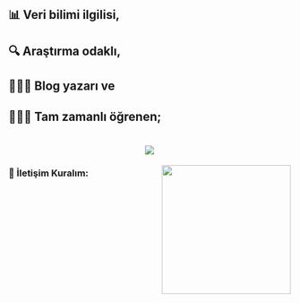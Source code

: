 ## 📊 Veri bilimi ilgilisi, 
## 🔍 Araştırma odaklı, 
## 👩🏻‍💻 Blog yazarı ve
## 🏃🏻‍♀️ Tam zamanlı öğrenen;

<h1 align="center">
  <a href="https://git.io/typing-svg">
    <img src="https://readme-typing-svg.herokuapp.com/?lines=Fadime+Akdoğan'ın;+GitHub+profiline+hoşgeldin!&center=true&size=25">
  </a>
</h1>

<img align='right' src="https://cdn.berksmbl.com/file/berksmbl/daftpunktocat-guy.gif" width="230">

### 📩 İletişim Kuralım:

